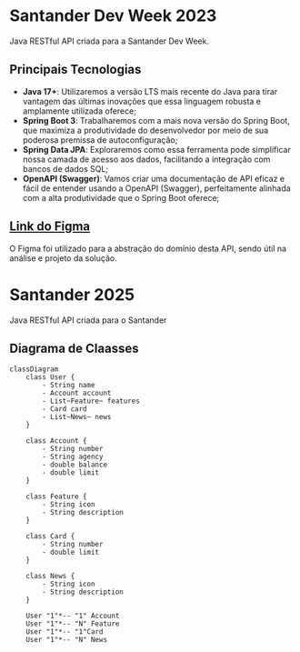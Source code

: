 # Santander Dev Week 2023

Java RESTful API criada para a Santander Dev Week.

## Principais Tecnologias
 - **Java 17+**: Utilizaremos a versão LTS mais recente do Java para tirar vantagem das últimas inovações que essa linguagem robusta e amplamente utilizada oferece;
 - **Spring Boot 3**: Trabalharemos com a mais nova versão do Spring Boot, que maximiza a produtividade do desenvolvedor por meio de sua poderosa premissa de autoconfiguração;
 - **Spring Data JPA**: Exploraremos como essa ferramenta pode simplificar nossa camada de acesso aos dados, facilitando a integração com bancos de dados SQL;
 - **OpenAPI (Swagger)**: Vamos criar uma documentação de API eficaz e fácil de entender usando a OpenAPI (Swagger), perfeitamente alinhada com a alta produtividade que o Spring Boot oferece;

## [Link do Figma](https://www.figma.com/file/0ZsjwjsYlYd3timxqMWlbj/SANTANDER---Projeto-Web%2FMobile?type=design&node-id=1421%3A432&mode=design&t=6dPQuerScEQH0zAn-1)

O Figma foi utilizado para a abstração do domínio desta API, sendo útil na análise e projeto da solução.


# Santander 2025
Java RESTful API criada para o Santander

## Diagrama de Claasses

```mermaid
classDiagram
    class User {
        - String name
        - Account account
        - List~Feature~ features
        - Card card
        - List~News~ news
    }
    
    class Account {
        - String number
        - String agency
        - double balance
        - double limit
    }
    
    class Feature {
        - String icon
        - String description
    }
    
    class Card {
        - String number
        - double limit
    }
    
    class News {
        - String icon
        - String description
    }
    
    User "1"*-- "1" Account
    User "1"*-- "N" Feature
    User "1"*-- "1"Card
    User "1"*-- "N" News
```
